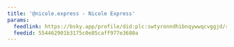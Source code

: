 ```yaml
---
title: '@nicole.express - Nicole Express'
params:
  feedlink: https://bsky.app/profile/did:plc:swtyronndhibnqywwqcvggjd/rss
  feedid: 554462901b3175c0e85caff977e3680a
---
```

